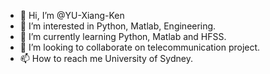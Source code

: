 - 👋 Hi, I’m @YU-Xiang-Ken
- 👀 I’m interested in Python, Matlab, Engineering.
- 🌱 I’m currently learning Python, Matlab and HFSS.
- 💞️ I’m looking to collaborate on telecommunication project.
- 📫 How to reach me University of Sydney.

<!---
YU-Xiang-Ken/YU-Xiang-Ken is a ✨ special ✨ repository because its `README.md` (this file) appears on your GitHub profile.
You can click the Preview link to take a look at your changes.
--->

